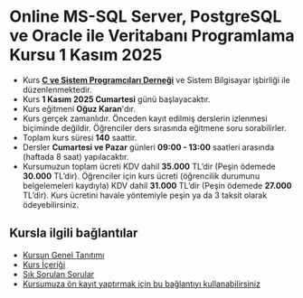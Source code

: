 # Online MS-SQL Server, PostgreSQL ve Oracle ile Veritabanı Programlama Kursu 1 Kasım 2025

+ Kurs [__C ve Sistem Programcıları Derneği__](http://www.csystem.org/) ve Sistem Bilgisayar işbirliği ile düzenlenmektedir.
+ Kurs __1 Kasım 2025 Cumartesi__ günü başlayacaktır.
+ Kurs eğitmeni __Oğuz Karan__'dır.
+ Kurs gerçek zamanlıdır. Önceden kayıt edilmiş derslerin izlenmesi biçiminde değildir. Öğrenciler ders sırasında eğitmene soru sorabilirler.
+ Toplam kurs süresi __140__ saattir.
+ Dersler __Cumartesi ve Pazar__ günleri __09:00 - 13:00__ saatleri arasında (haftada 8 saat) yapılacaktır.
+ Kursumuzun toplam ücreti KDV dahil __35.000__ TL’dir (Peşin ödemede __30.000__ TL’dir). Öğrenciler için kurs ücreti (öğrencilik durumunu belgelemeleri kaydıyla) KDV dahil __31.000__ TL’dir (Peşin ödemede __27.000__ TL’dir). Kurs ücretini havale yöntemiyle peşin ya da 3 taksit olarak ödeyebilirsiniz.

## Kursla ilgili bağlantılar
+ [Kursun Genel Tanıtımı](https://github.com/CSD-1993/Online-MS-SQL-Server-PostgreSQL-ve-Oracle-ile-Veritabani-Programlama-Kursu-1-Kasim-2025/blob/main/kurs_tanitimi.md)
+ [Kurs İçeriği](https://github.com/CSD-1993/Online-MS-SQL-Server-PostgreSQL-ve-Oracle-ile-Veritabani-Programlama-Kursu-1-Kasim-2025/blob/main/kurs_icerigi.md)
+ [Sık Sorulan Sorular](https://github.com/CSD-1993/Online-MS-SQL-Server-PostgreSQL-ve-Oracle-ile-Veritabani-Programlama-Kursu-1-Kasim-2025/blob/main/sss.md)
+ [Kursumuza ön kayıt yaptırmak için bu bağlantıyı kullanabilirsiniz](https://us02web.zoom.us/meeting/register/0G-v8ir1To6IH3U6CnyfZg#/registration)
